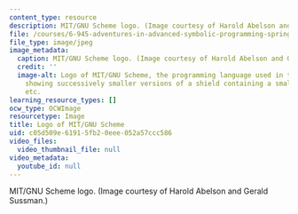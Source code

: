 ```yaml
---
content_type: resource
description: MIT/GNU Scheme logo. (Image courtesy of Harold Abelson and Gerald Sussman.)
file: /courses/6-945-adventures-in-advanced-symbolic-programming-spring-2009/c05d509e61915fb20eee052a57ccc586_6-945s09.jpg
file_type: image/jpeg
image_metadata:
  caption: MIT/GNU Scheme logo. (Image courtesy of Harold Abelson and Gerald Sussman.)
  credit: ''
  image-alt: Logo of MIT/GNU Scheme, the programming language used in this course,
    showing successively smaller versions of a shield containing a smaller shield,
    etc.
learning_resource_types: []
ocw_type: OCWImage
resourcetype: Image
title: Logo of MIT/GNU Scheme
uid: c05d509e-6191-5fb2-0eee-052a57ccc586
video_files:
  video_thumbnail_file: null
video_metadata:
  youtube_id: null
---
```

MIT/GNU Scheme logo. (Image courtesy of Harold Abelson and Gerald Sussman.)

